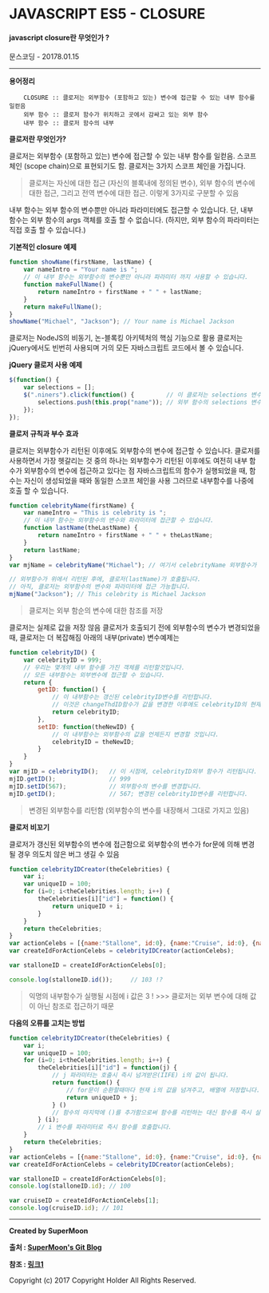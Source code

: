 # JAVASCRIPT ES5 - CLOSURE

#### javascript closure란 무엇인가 ?

<div class="pull-right"> 문스코딩 - 20178.01.15 </div>

---

**용어정리**
```
    CLOSURE :: 클로저는 외부함수 (포함하고 있는) 변수에 접근할 수 있는 내부 함수를 일컫음
    외부 함수 :: 클로저 함수가 위치하고 곳에서 감싸고 있는 외부 함수
    내부 함수 :: 클로저 함수의 내부
```

**클로저란 무엇인가?**

클로저는 외부함수 (포함하고 있는) 변수에 접근할 수 있는 내부 함수를 일컫음.
스코프 체인 (scope chain)으로 표현되기도 함.
클로저는 3가지 스코프 체인을 가집니다.
> 클로저는 자신에 대한 접근 (자신의 블록내에 정의된 변수), 외부 함수의 변수에 대한 접근, 그리고 전역 변수에 대한 접근. 이렇게 3가지로 구분할 수 있음

내부 함수는 외부 함수의 변수뿐만 아니라 파라미터에도 접근할 수 있습니다.
단, 내부 함수는 외부 함수의 args 객체를 호출 할 수 없습니다.
(하지만, 외부 함수의 파라미터는 직접 호출 할 수 있습니다.)

**기본적인 closure 예제**

```js
function showName(firstName, lastName) {
    var nameIntro = "Your name is ";
    // 이 내부 함수는 외부함수의 변수뿐만 아니라 파라미터 까지 사용할 수 있습니다.
    function makeFullName() {
        return nameIntro + firstName + " " + lastName;
    }
    return makeFullName();
}
showName("Michael", "Jackson"); // Your name is Michael Jackson
```

클로저는 NodeJS의 비동기, 논-블록킹 아키텍처의 핵심 기능으로 활용
클로저는 jQuery에서도 빈번히 사용되며 거의 모든 자바스크립트 코드에서 볼 수 있습니다.

**jQuery 클로저 사용 예제**

```js
$(function() {
    var selections = [];
    $(".niners").click(function() {         // 이 클로저는 selections 변수에 접근합니다.
        selections.push(this.prop("name")); // 외부 함수의 selections 변수를 갱신함
    });
});
```

**클로저 규칙과 부수 효과**

클로저는 외부함수가 리턴된 이후에도 외부함수의 변수에 접근할 수 있습니다.
클로저를 사용하면서 가장 헷갈리는 것 중의 하나는
외부함수가 리턴된 이후에도 여전히 내부 함수가 외부함수의 변수에 접근하고 있다는 점
자바스크립트의 함수가 실행되었을 때, 함수는 자신이 생성되었을 때와 동일한 스코프 체인을 사용
그러므로 내부함수를 나중에 호출 할 수 있습니다.

```js
function celebrityName(firstName) {
    var nameIntro = "This is celebrity is ";
    // 이 내부 함수는 외부함수의 변수와 파라미터에 접근할 수 있습니다.
    function lastName(theLastName) {
        return nameIntro + firstName + " " + theLastName;
    }
    return lastName;
}
var mjName = celebrityName("Michael"); // 여기서 celebrityName 외부함수가 리턴됩니다.

// 외부함수가 위에서 리턴된 후에, 클로저(lastName)가 호출됩니다.
// 아직, 클로저는 외부함수의 변수와 파라미터에 접근 가능합니다.
mjName("Jackson"); // This celebrity is Michael Jackson

```

> 클로저는 외부 함순의 변수에 대한 참조를 저장

클로저는 실제로 값을 저장 않음
클로저가 호출되기 전에 외부함수의 변수가 변경되었을 때, 클로저는 더 복잡해짐
아래의 내부(private) 변수예제는

```js
function celebrityID() {
    var celebrityID = 999;
    // 우리는 몇개의 내부 함수를 가진 객체를 리턴할것입니다.
    // 모든 내부함수는 외부변수에 접근할 수 있습니다.
    return {
        getID: function() {
            // 이 내부함수는 갱신된 celebrityID변수를 리턴합니다.
            // 이것은 changeThdID함수가 값을 변경한 이후에도 celebrityID의 현재값을 리턴합니다.
            return celebrityID;
        },
        setID: function(theNewID) {
            // 이 내부함수는 외부함수의 값을 언제든지 변경할 것입니다.
            celebrityID = theNewID;
        }
    }
}
var mjID = celebrityID();   // 이 시점에, celebrityID외부 함수가 리턴됩니다.
mjID.getID();               // 999
mjID.setID(567);            // 외부함수의 변수를 변경합니다.
mjID.getID();               // 567; 변경된 celebrityID변수를 리턴합니다.
```

> 변경된 외부함수를 리턴함 (외부함수의 변수를 내장해서 그대로 가지고 있음)

**클로저 비꼬기**

클로저가 갱신된 외부함수의 변수에 접근함으로
외부함수의 변수가 for문에 의해 변경될 경우 의도치 않은 버그 생길 수 있음

```js
function celebrityIDCreator(theCelebrities) {
    var i;
    var uniqueID = 100;
    for (i=0; i<theCelebrities.length; i++) {
        theCelebrities[i]["id"] = function() {
            return uniqueID + i;
        }
    }
    return theCelebrities;
}
var actionCelebs = [{name:"Stallone", id:0}, {name:"Cruise", id:0}, {name:"Willis", id:0}];
var createIdForActionCelebs = celebrityIDCreator(actionCelebs);

var stalloneID = createIdForActionCelebs[0];

console.log(stalloneID.id());     // 103 !?
```

> 익명의 내부함수가 실행될 시점에 i 값은 3 ! >>> 클로저는 외부 변수에 대해 값이 아닌 참조로 접근하기 때문


**다음의 오류를 고치는 방법**

```js
function celebrityIDCreator(theCelebrities) {
    var i;
    var uniqueID = 100;
    for (i=0; i<theCelebrities.length; i++) {
        theCelebrities[i]["id"] = function(j) {
            // j 파라미터는 호출시 즉시 넘겨받은(IIFE) i의 값이 됩니다.
            return function() {
                // for문이 순환할때마다 현재 i의 값을 넘겨주고, 배열에 저장합니다.
                return uniqueID + j;
            } ()
            // 함수의 마지막에 ()를 추가함으로써 함수를 리턴하는 대신 함수를 즉시 실행하고 그 결과값을 리턴합니다.
        } (i);
        // i 변수를 파라미터로 즉시 함수를 호출합니다.
    }
    return theCelebrities;
}
var actionCelebs = [{name:"Stallone", id:0}, {name:"Cruise", id:0}, {name:"Willis", id:0}];
var createIdForActionCelebs = celebrityIDCreator(actionCelebs);

var stalloneID = createIdForActionCelebs[0];
console.log(stalloneID.id); // 100

var cruiseID = createIdForActionCelebs[1];
console.log(cruiseID.id); // 101
```

---

**Created by SuperMoon**

**출처 : [SuperMoon's Git Blog](https://github.com/jm921106)**

**참조 : [링크1](http://chanlee.github.io/2013/12/10/understand-javascript-closure/)**

Copyright (c) 2017 Copyright Holder All Rights Reserved.
